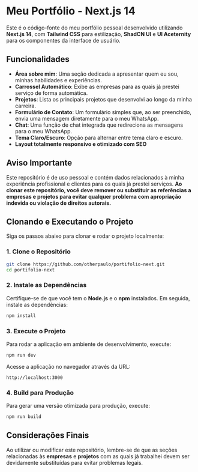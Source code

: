 
# Meu Portfólio - Next.js 14

Este é o código-fonte do meu portfólio pessoal desenvolvido utilizando **Next.js 14**, com **Tailwind CSS** para estilização, **ShadCN UI** e **UI Aceternity** para os componentes da interface de usuário.

## Funcionalidades

- **Área sobre mim**: Uma seção dedicada a apresentar quem eu sou, minhas habilidades e experiências.
- **Carrossel Automático**: Exibe as empresas para as quais já prestei serviço de forma automática.
- **Projetos**: Lista os principais projetos que desenvolvi ao longo da minha carreira.
- **Formulário de Contato**: Um formulário simples que, ao ser preenchido, envia uma mensagem diretamente para o meu WhatsApp.
- **Chat**: Uma função de chat integrada que redireciona as mensagens para o meu WhatsApp.
- **Tema Claro/Escuro**: Opção para alternar entre tema claro e escuro.
- **Layout totalmente responsivo e otimizado com SEO**

## Aviso Importante

Este repositório é de uso pessoal e contém dados relacionados à minha experiência profissional e clientes para os quais já prestei serviços. **Ao clonar este repositório, você deve remover ou substituir as referências a empresas e projetos para evitar qualquer problema com apropriação indevida ou violação de direitos autorais.**

## Clonando e Executando o Projeto

Siga os passos abaixo para clonar e rodar o projeto localmente:

### 1. Clone o Repositório

```bash
git clone https://github.com/otherpaulo/portifolio-next.git
cd portifolio-next
```

### 2. Instale as Dependências

Certifique-se de que você tem o **Node.js** e o **npm** instalados. Em seguida, instale as dependências:

```bash
npm install
```

### 3. Execute o Projeto

Para rodar a aplicação em ambiente de desenvolvimento, execute:

```bash
npm run dev
```

Acesse a aplicação no navegador através da URL:

```
http://localhost:3000
```

### 4. Build para Produção

Para gerar uma versão otimizada para produção, execute:

```bash
npm run build
```

## Considerações Finais

Ao utilizar ou modificar este repositório, lembre-se de que as seções relacionadas às **empresas** e **projetos** com as quais já trabalhei devem ser devidamente substituídas para evitar problemas legais.


